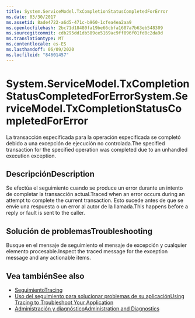 ```yaml
---
title: System.ServiceModel.TxCompletionStatusCompletedForError
ms.date: 03/30/2017
ms.assetid: 8ade4722-a6d5-471c-b960-1cfea4ea2aa9
ms.openlocfilehash: 2bc71d18480fa19be66cbfa1687a7b63eb548309
ms.sourcegitcommit: cdb295dd1db589ce5169ac9ff096f01fd0c2da9d
ms.translationtype: MT
ms.contentlocale: es-ES
ms.lasthandoff: 06/09/2020
ms.locfileid: "84601457"
---
```

# <a name="systemservicemodeltxcompletionstatuscompletedforerror"></a><span data-ttu-id="ae04d-102">System.ServiceModel.TxCompletionStatusCompletedForError</span><span class="sxs-lookup"><span data-stu-id="ae04d-102">System.ServiceModel.TxCompletionStatusCompletedForError</span></span>
<span data-ttu-id="ae04d-103">La transacción especificada para la operación especificada se completó debido a una excepción de ejecución no controlada.</span><span class="sxs-lookup"><span data-stu-id="ae04d-103">The specified transaction for the specified operation was completed due to an unhandled execution exception.</span></span>  
  
## <a name="description"></a><span data-ttu-id="ae04d-104">Descripción</span><span class="sxs-lookup"><span data-stu-id="ae04d-104">Description</span></span>  
 <span data-ttu-id="ae04d-105">Se efectúa el seguimiento cuando se produce un error durante un intento de completar la transacción actual.</span><span class="sxs-lookup"><span data-stu-id="ae04d-105">Traced when an error occurs during an attempt to complete the current transaction.</span></span> <span data-ttu-id="ae04d-106">Esto sucede antes de que se envíe una respuesta o un error al autor de la llamada.</span><span class="sxs-lookup"><span data-stu-id="ae04d-106">This happens before a reply or fault is sent to the caller.</span></span>  
  
## <a name="troubleshooting"></a><span data-ttu-id="ae04d-107">Solución de problemas</span><span class="sxs-lookup"><span data-stu-id="ae04d-107">Troubleshooting</span></span>  
 <span data-ttu-id="ae04d-108">Busque en el mensaje de seguimiento el mensaje de excepción y cualquier elemento procesable.</span><span class="sxs-lookup"><span data-stu-id="ae04d-108">Inspect the traced message for the exception message and any actionable items.</span></span>  
  
## <a name="see-also"></a><span data-ttu-id="ae04d-109">Vea también</span><span class="sxs-lookup"><span data-stu-id="ae04d-109">See also</span></span>

- [<span data-ttu-id="ae04d-110">Seguimiento</span><span class="sxs-lookup"><span data-stu-id="ae04d-110">Tracing</span></span>](index.md)
- [<span data-ttu-id="ae04d-111">Uso del seguimiento para solucionar problemas de su aplicación</span><span class="sxs-lookup"><span data-stu-id="ae04d-111">Using Tracing to Troubleshoot Your Application</span></span>](using-tracing-to-troubleshoot-your-application.md)
- [<span data-ttu-id="ae04d-112">Administración y diagnóstico</span><span class="sxs-lookup"><span data-stu-id="ae04d-112">Administration and Diagnostics</span></span>](../index.md)
